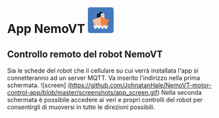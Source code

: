 <h1> App NemoVT <img src="https://github.com/JohnatanHale/NemoVT-motor-control-app/blob/master/icon/icon.png" alt="logo" width=60px/>  </h1>

## Controllo remoto del robot NemoVT
Sia le schede del robot che il cellulare su cui verrà installata l'app si connetteranno ad un server MQTT. Va inserito l'indirizzo nella prima schermata.
![screen] (https://github.com/JohnatanHale/NemoVT-motor-control-app/blob/master/screenshots/app_screen.gif)
Nella seconda schermata è possibile accedere ai veri e propri controlli del robot per consentirgli di muoversi in tutte le direzioni possibili.